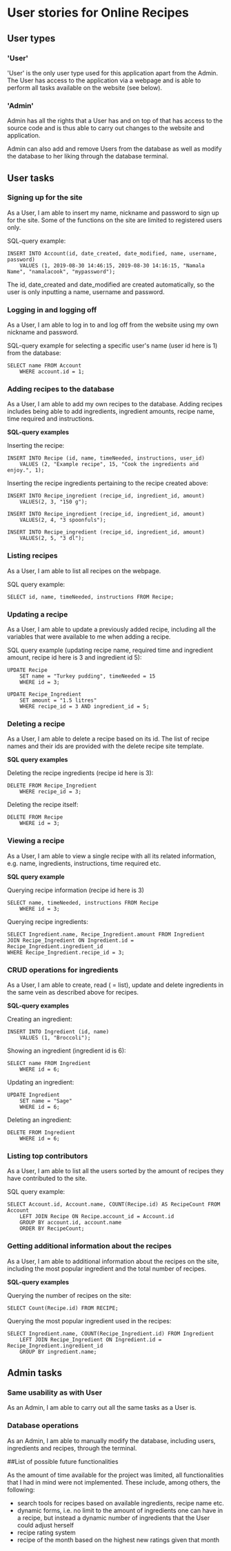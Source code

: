 # User stories for Online Recipes

## User types

### 'User'

'User' is the only user type used for this application apart from the Admin. The User has access to the application via a webpage and is able to perform all tasks available on the website (see below).

### 'Admin'

Admin has all the rights that a User has and on top of that has access to the source code and is thus able to carry out changes to the website and application.

Admin can also add and remove Users from the database as well as modify the database to her liking through the database terminal.


## User tasks

### Signing up for the site

As a User, I am able to insert my name, nickname and password to sign up for the site. Some of the functions on the site are limited to registered users only.

SQL-query example:

```
INSERT INTO Account(id, date_created, date_modified, name, username, password)
    VALUES (1, 2019-08-30 14:46:15, 2019-08-30 14:16:15, "Namala Name", "namalacook", "mypassword");
```

The id, date_created and date_modified are created automatically, so the user is only inputting a name, username and password.

### Logging in and logging off

As a User, I am able to log in to and log off from the website using my own nickname and password.

SQL-query example for selecting a specific user's name (user id here is 1) from the database:

```
SELECT name FROM Account
    WHERE account.id = 1;
```

### Adding recipes to the database

As a User, I am able to add my own recipes to the database. Adding recipes includes being able to add ingredients, ingredient amounts, recipe name, time required and instructions.

**SQL-query examples**

Inserting the recipe:

```
INSERT INTO Recipe (id, name, timeNeeded, instructions, user_id)
    VALUES (2, "Example recipe", 15, "Cook the ingredients and enjoy.", 1);
```

Inserting the recipe ingredients pertaining to the recipe created above:

```
INSERT INTO Recipe_ingredient (recipe_id, ingredient_id, amount)
    VALUES(2, 3, "150 g");

INSERT INTO Recipe_ingredient (recipe_id, ingredient_id, amount)
    VALUES(2, 4, "3 spoonfuls");

INSERT INTO Recipe_ingredient (recipe_id, ingredient_id, amount)
    VALUES(2, 5, "3 dl");
```

### Listing recipes

As a User, I am able to list all recipes on the webpage.

SQL query example:

```
SELECT id, name, timeNeeded, instructions FROM Recipe;
```

### Updating a recipe

As a User, I am able to update a previously added recipe, including all the variables that were available to me when adding a recipe.

SQL query example (updating recipe name, required time and ingredient amount, recipe id here is 3 and ingredient id 5):

```
UPDATE Recipe
    SET name = "Turkey pudding", timeNeeded = 15
    WHERE id = 3;

UPDATE Recipe_Ingredient
    SET amount = "1.5 litres"
    WHERE recipe_id = 3 AND ingredient_id = 5;
```

### Deleting a recipe

As a User, I am able to delete a recipe based on its id. The list of recipe names and their ids are provided with the delete recipe site template.

**SQL query examples**

Deleting the recipe ingredients (recipe id here is 3):

```
DELETE FROM Recipe_Ingredient
    WHERE recipe_id = 3;
```

Deleting the recipe itself:

```
DELETE FROM Recipe
    WHERE id = 3;
```

### Viewing a recipe

As a User, I am able to view a single recipe with all its related information, e.g. name, ingredients, instructions, time required etc.

**SQL query example**

Querying recipe information (recipe id here is 3)

```
SELECT name, timeNeeded, instructions FROM Recipe
    WHERE id = 3;
```

Querying recipe ingredients:

```
SELECT Ingredient.name, Recipe_Ingredient.amount FROM Ingredient
JOIN Recipe_Ingredient ON Ingredient.id = Recipe_Ingredient.ingredient_id
WHERE Recipe_Ingredient.recipe_id = 3;
```

### CRUD operations for ingredients

As a User, I am able to create, read ( = list), update and delete ingredients in the same vein as described above for recipes.

**SQL-query examples**

Creating an ingredient:

```
INSERT INTO Ingredient (id, name)
    VALUES (1, "Broccoli");
```

Showing an ingredient (ingredient id is 6):

```
SELECT name FROM Ingredient
    WHERE id = 6;
```

Updating an ingredient:

```
UPDATE Ingredient
    SET name = "Sage"
    WHERE id = 6;
```

Deleting an ingredient:

```
DELETE FROM Ingredient
    WHERE id = 6;
```

### Listing top contributors

As a User, I am able to list all the users sorted by the amount of recipes they have contributed to the site.

SQL query example:

```
SELECT Account.id, Account.name, COUNT(Recipe.id) AS RecipeCount FROM Account
    LEFT JOIN Recipe ON Recipe.account_id = Account.id
    GROUP BY account.id, account.name
    ORDER BY RecipeCount;
```

### Getting additional information about the recipes

As a User, I am able to additional information about the recipes on the site, including the most popular ingredient and the total number of recipes.

**SQL-query examples**

Querying the number of recipes on the site:

```
SELECT Count(Recipe.id) FROM RECIPE;
```

Querying the most popular ingredient used in the recipes:

```
SELECT Ingredient.name, COUNT(Recipe_Ingredient.id) FROM Ingredient
    LEFT JOIN Recipe_Ingredient ON Ingredient.id = Recipe_Ingredient.ingredient_id
    GROUP BY ingredient.name;
```

## Admin tasks

### Same usability as with User

As an Admin, I am able to carry out all the same tasks as a User is.

### Database operations

As an Admin, I am able to manually modify the database, including users, ingredients and recipes, through the terminal.


##List of possible future functionalities

As the amount of time available for the project was limited, all functionalities that I had in mind were not implemented. These include, among others, the following:

- search tools for recipes based on available ingredients, recipe name etc.
- dynamic forms, i.e. no limit to the amount of ingredients one can have in a recipe, but instead a dynamic number of ingredients that the User could adjust herself
- recipe rating system
- recipe of the month based on the highest new ratings given that month
